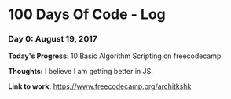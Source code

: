 # 100 Days Of Code - Log

### Day 0: August 19, 2017

**Today's Progress**: 10 Basic Algorithm Scripting on freecodecamp.

**Thoughts:** I believe I am getting better in JS.

**Link to work:** https://www.freecodecamp.org/architkshk
